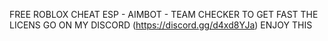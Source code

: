 FREE ROBLOX CHEAT 
ESP - AIMBOT - TEAM CHECKER
TO GET FAST THE LICENS GO ON MY DISCORD (https://discord.gg/d4xd8YJa)
ENJOY THIS 
